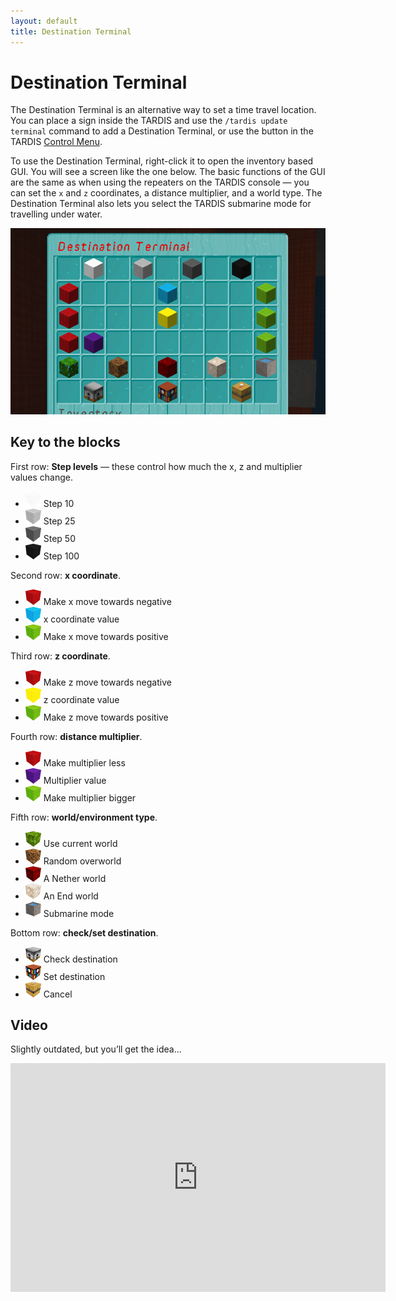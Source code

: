 ```yaml
---
layout: default
title: Destination Terminal
---
```


# Destination Terminal

The Destination Terminal is an alternative way to set a time travel location. You can place a sign inside the TARDIS and use the `/tardis update terminal` command to add a Destination Terminal, or use the button in the TARDIS [Control Menu](control-menu).

To use the Destination Terminal, right-click it to open the inventory based GUI. You will see a screen like the one
below. The basic functions of the GUI are the same as when using the repeaters on the TARDIS console — you can set
the `x` and `z` coordinates, a distance multiplier, and a world type. The Destination Terminal also lets you select the
TARDIS submarine mode for travelling under water.

![Destination Terminal](/images/docs/destination-terminal.jpg)

## Key to the blocks

First row: **Step levels** — these control how much the x, z and multiplier values change.

- ![Step 10](/images/icons/35_0.png) Step 10
- ![Step 25](/images/icons/35_8.png) Step 25
- ![Step 50](/images/icons/35_7.png) Step 50
- ![Step 100](/images/icons/35_15.png) Step 100

Second row: **x coordinate**.

- ![-ve x](/images/icons/35_14.png) Make x move towards negative
- ![x coordinate](/images/icons/35_3.png) x coordinate value
- ![+ve x](/images/icons/35_5.png) Make x move towards positive

Third row: **z coordinate**.

- ![-ve z](/images/icons/35_14.png) Make z move towards negative
- ![z coordinate](/images/icons/35_4.png) z coordinate value
- ![+ve z](/images/icons/35_5.png) Make z move towards positive

Fourth row: **distance multiplier**.

- ![less](/images/icons/35_14.png) Make multiplier less
- ![multiplier](/images/icons/35_10.png) Multiplier value
- ![more](/images/icons/35_5.png) Make multiplier bigger

Fifth row: **world/environment type**.

- ![current world](/images/icons/18_0.png) Use current world
- ![random](/images/icons/3_0.png) Random overworld
- ![nether](/images/icons/87_0.png) A Nether world
- ![the end](/images/icons/121_0.png) An End world
- ![submarine](/images/icons/326_0.png) Submarine mode

Bottom row: **check/set destination**.

- ![check](/images/icons/33_0.png) Check destination
- ![set](/images/icons/47_0.png) Set destination
- ![cancel](/images/icons/46_0.png) Cancel

## Video

Slightly outdated, but you’ll get the idea...

<iframe src="https://player.vimeo.com/video/68899459" width="600" height="366" frameborder="0" webkitallowfullscreen mozallowfullscreen allowfullscreen></iframe>
